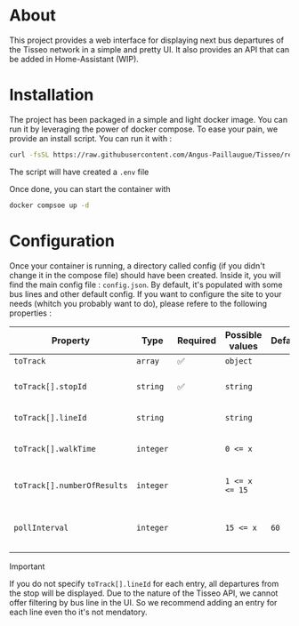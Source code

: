 # About

This project provides a web interface for displaying next bus departures of the Tisseo network in a simple and pretty UI.
It also provides an API that can be added in Home-Assistant (WIP).

# Installation

The project has been packaged in a simple and light docker image. You can run it by leveraging the power of docker compose.
To ease your pain, we provide an install script. You can run it with :

```bash
curl -fsSL https://raw.githubusercontent.com/Angus-Paillaugue/Tisseo/refs/heads/main/scripts/install.sh | bash
```

The script will have created a `.env` file

Once done, you can start the container with

```bash
docker compsoe up -d
```

# Configuration

Once your container is running, a directory called config (if you didn't change it in the compose file) should have been created.
Inside it, you will find the main config file : `config.json`.
By default, it's populated with some bus lines and other default config.
If you want to configure the site to your needs (whitch you probably want to do), please refere to the following properties :

| Property                    | Type      | Required | Possible values | Default | Description                                                     |
| --------------------------- | --------- | -------- | --------------- | ------- | --------------------------------------------------------------- |
| `toTrack`                   | `array`   | ✅       | `object`        |         |                                                                 |
| `toTrack[].stopId`          | `string`  | ✅       | `string`        |         | The ID of the stop to track. (ex: `stop_point:SP_1234`)         |
| `toTrack[].lineId`          | `string`  |          | `string`        |         | The ID of the line to track. (ex: `line:123`)                   |
| `toTrack[].walkTime`        | `integer` |          | `0 <= x `       |         | The time in minutes it takes you to reach the bus stop.         |
| `toTrack[].numberOfResults` | `integer` |          | `1 <= x <= 15`  |         | The number of results to display for this entry.                |
| `pollInterval`              | `integer` |          | `15 <= x `      | `60`    | The time in seconnds between each refresh of the departure time |

> [!IMPORTANT]
> If you do not specify `toTrack[].lineId` for each entry, all departures from the stop will be displayed.
> Due to the nature of the Tisseo API, we cannot offer filtering by bus line in the UI.
> So we recommend adding an entry for each line even tho it's not mendatory.
